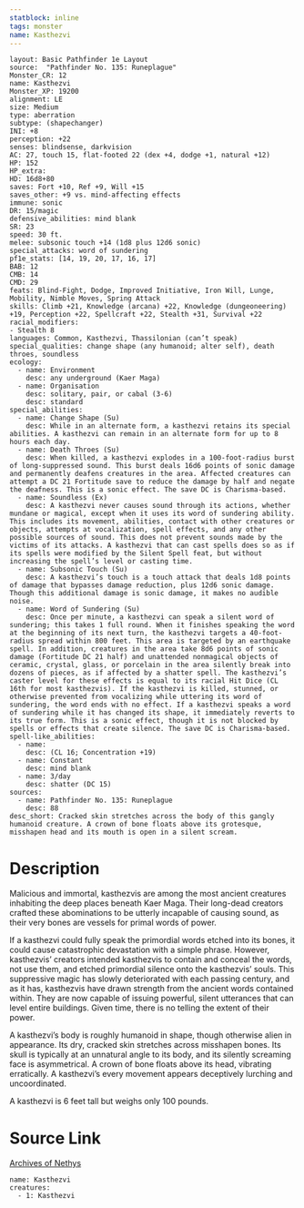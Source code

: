 ```yaml
---
statblock: inline
tags: monster
name: Kasthezvi
---
```

```statblock
layout: Basic Pathfinder 1e Layout
source:  "Pathfinder No. 135: Runeplague"
Monster_CR: 12
name: Kasthezvi
Monster_XP: 19200
alignment: LE
size: Medium
type: aberration
subtype: (shapechanger)
INI: +8
perception: +22
senses: blindsense, darkvision
AC: 27, touch 15, flat-footed 22 (dex +4, dodge +1, natural +12)
HP: 152
HP_extra: 
HD: 16d8+80
saves: Fort +10, Ref +9, Will +15
saves_other: +9 vs. mind-affecting effects
immune: sonic
DR: 15/magic
defensive_abilities: mind blank
SR: 23
speed: 30 ft.
melee: subsonic touch +14 (1d8 plus 12d6 sonic)
special_attacks: word of sundering
pf1e_stats: [14, 19, 20, 17, 16, 17]
BAB: 12
CMB: 14
CMD: 29
feats: Blind-Fight, Dodge, Improved Initiative, Iron Will, Lunge, Mobility, Nimble Moves, Spring Attack
skills: Climb +21, Knowledge (arcana) +22, Knowledge (dungeoneering) +19, Perception +22, Spellcraft +22, Stealth +31, Survival +22
racial_modifiers:
- Stealth 8
languages: Common, Kasthezvi, Thassilonian (can’t speak)
special_qualities: change shape (any humanoid; alter self), death throes, soundless
ecology:
  - name: Environment
    desc: any underground (Kaer Maga)
  - name: Organisation
    desc: solitary, pair, or cabal (3-6)
    desc: standard
special_abilities:
  - name: Change Shape (Su)
    desc: While in an alternate form, a kasthezvi retains its special abilities. A kasthezvi can remain in an alternate form for up to 8 hours each day.
  - name: Death Throes (Su)
    desc: When killed, a kasthezvi explodes in a 100-foot-radius burst of long-suppressed sound. This burst deals 16d6 points of sonic damage and permanently deafens creatures in the area. Affected creatures can attempt a DC 21 Fortitude save to reduce the damage by half and negate the deafness. This is a sonic effect. The save DC is Charisma-based.
  - name: Soundless (Ex)
    desc: A kasthezvi never causes sound through its actions, whether mundane or magical, except when it uses its word of sundering ability. This includes its movement, abilities, contact with other creatures or objects, attempts at vocalization, spell effects, and any other possible sources of sound. This does not prevent sounds made by the victims of its attacks. A kasthezvi that can cast spells does so as if its spells were modified by the Silent Spell feat, but without increasing the spell’s level or casting time.
  - name: Subsonic Touch (Su)
    desc: A kasthezvi’s touch is a touch attack that deals 1d8 points of damage that bypasses damage reduction, plus 12d6 sonic damage. Though this additional damage is sonic damage, it makes no audible noise.
  - name: Word of Sundering (Su)
    desc: Once per minute, a kasthezvi can speak a silent word of sundering; this takes 1 full round. When it finishes speaking the word at the beginning of its next turn, the kasthezvi targets a 40-foot-radius spread within 800 feet. This area is targeted by an earthquake spell. In addition, creatures in the area take 8d6 points of sonic damage (Fortitude DC 21 half) and unattended nonmagical objects of ceramic, crystal, glass, or porcelain in the area silently break into dozens of pieces, as if affected by a shatter spell. The kasthezvi’s caster level for these effects is equal to its racial Hit Dice (CL 16th for most kasthezvis). If the kasthezvi is killed, stunned, or otherwise prevented from vocalizing while uttering its word of sundering, the word ends with no effect. If a kasthezvi speaks a word of sundering while it has changed its shape, it immediately reverts to its true form. This is a sonic effect, though it is not blocked by spells or effects that create silence. The save DC is Charisma-based.
spell-like_abilities:
  - name:
    desc: (CL 16; Concentration +19)
  - name: Constant
    desc: mind blank
  - name: 3/day
    desc: shatter (DC 15)
sources:
  - name: Pathfinder No. 135: Runeplague
    desc: 88
desc_short: Cracked skin stretches across the body of this gangly humanoid creature. A crown of bone floats above its grotesque, misshapen head and its mouth is open in a silent scream.
```
# Description
Malicious and immortal, kasthezvis are among the most ancient creatures inhabiting the deep places beneath Kaer Maga. Their long-dead creators crafted these abominations to be utterly incapable of causing sound, as their very bones are vessels for primal words of power.

 If a kasthezvi could fully speak the primordial words etched into its bones, it could cause catastrophic devastation with a simple phrase. However, kasthezvis’ creators intended kasthezvis to contain and conceal the words, not use them, and etched primordial silence onto the kasthezvis’ souls. This suppressive magic has slowly deteriorated with each passing century, and as it has, kasthezvis have drawn strength from the ancient words contained within. They are now capable of issuing powerful, silent utterances that can level entire buildings. Given time, there is no telling the extent of their power.

 A kasthezvi’s body is roughly humanoid in shape, though otherwise alien in appearance. Its dry, cracked skin stretches across misshapen bones. Its skull is typically at an unnatural angle to its body, and its silently screaming face is asymmetrical. A crown of bone floats above its head, vibrating erratically. A kasthezvi’s every movement appears deceptively lurching and uncoordinated.

 A kasthezvi is 6 feet tall but weighs only 100 pounds.
# Source Link
[Archives of Nethys](https://aonprd.com/MonsterDisplay.aspx?ItemName=Kasthezvi)
```encounter-table
name: Kasthezvi
creatures:
  - 1: Kasthezvi
```
